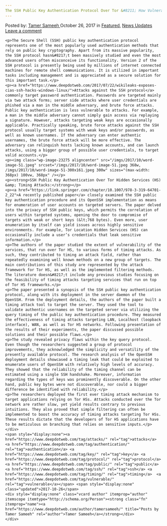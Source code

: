```yaml
---
The SSH Public Key Authentication Protocol Over Tor &#8211; How Vulnerable It Is to Timing Attacks?
---
```

<article class="post-listing post-23272 post type-post status-publish format-standard has-post-thumbnail hentry 
 tag-attacks tag-authentication tag-key tag-protocol tag-public tag-ssh tag-timing  tag-vulnerable">
    <div class="post-inner">
        <span>Posted by: <a href="https://www.deepdotweb.com/author/tamersameeh/" title="">Tamer Sameeh </a></span>
    <span>October 26, 2017</span>
    <span>in <a href="https://www.deepdotweb.com/category/deepdot-news/" rel="category tag">Featured</a>, <a href="https://www.deepdotweb.com/category/news-updates/" rel="category tag">News Updates</a></span>
    <span><a href="https://www.deepdotweb.com/2017/10/26/ssh-public-key-authentication-protocol-tor-vulnerable-timing-attacks/#respond">Leave a comment</a></span>
    </p>
    <div class="clear"></div>
    
    <p>The Secure Shell (SSH) public key authentication protocol represents one of the most popularly used authentication methods that rely on public key cryptography. Apart from its massive popularity, the SSH protocol hasn&#8217;t been massively studied and even the most advanced users often misconceive its functionality. Version 2 of the SSH protocol is presently being used by millions of internet connected machines for remote shell communications. It is utilized in important tasks including management and is appreciated as a secure solution for this important task.</p>
    <p><a href="https://www.deepdotweb.com/2017/07/22/wikileaks-exposes-cias-ssh-hacks-windows-linux/">Attacks against the SSH protocol</a> commonly target password authentication. Passwords are targeted mainly via two attack forms; server side attacks where user credentials are phished via a man in the middle adversary, and brute force attacks. Public key authentication is less vulnerable to attacks. For example, a man in the middle adversary cannot simply gain access via replaying a signature. However, attacks targeting weak keys are occasionally applicable. Practically speaking, brute force attacks against the SSH protocol usually target systems with weak keys and/or passwords, as well as known usernames. If the adversary can enter authentic usernames, the brute force attack will be more effective. The adversary can relinquish hosts lacking known accounts, and can launch attacks, using a bigger group of possible user credentials, to target valid accounts.</p>
    <p><img class="wp-image-23275 aligncenter" src="/imgs/2017/10/word-image-51.jpeg" srcset="/imgs/2017/10/word-image-51.jpeg 368w, /imgs/2017/10/word-image-51-300x161.jpeg 300w" sizes="(max-width: 368px) 100vw, 368px" /></p>
    <p><strong>SSH Public Key Authentication Over Tor Hidden Services (HS) &amp; Timing Attacks:</strong></p>
    <p><a href="https://link.springer.com/chapter/10.1007/978-3-319-64701-2_22">A recently published paper</a> closely examined the SSH public key authentication procedure and its OpenSSH implementation as means for enumeration of user accounts on targeted servers. The paper delved into the privacy of SSH public keys, which permits the correlation of users within targeted systems, opening the door to compromise of targets with weak or short keys (&lt;768 bytes). Even more, user enumeration by itself can yield issues across highly sensitive environments. For example, Tor Location Hidden Services (HS) can occasionally include a user’s credentials that leak sensitive information.</p>
    <p>The authors of the paper studied the extent of vulnerability of the services, that run over Tor HS, to various forms of timing attacks. As such, they contributed to timing an attack field, rather than repeatedly examining well known methods on a new group of targets. The main contributions of this study are represented by the attack framework for Tor HS, as well as the implemented filtering methods. The literature doesn&#8217;t include any previous studies focusing on the feasibility of timing attacks targeting services that run on top of Tor HS frameworks.</p>
    <p>The paper presented a synopsis of the SSH public key authentication protocol, along with its deployment in the server daemon of the OpenSSH. From the deployment details, the authors of the paper built a timing attack tool to target the server. They used the tool to validate authentic usernames on the targeted server via utilizing the query timing of the public key authentication procedure. They measured the effectiveness of timing attacks targeting LAN, Localhost (loopback interface), WAN, as well as Tor HS networks. Following presentation of the results of their experiments, the paper discussed possible solutions and their possible flaws.</p>
    <p>The study revealed privacy flaws within the key query protocol. Even though the researchers suggested a group of protocol improvements, they acknowledged the simplicity and versatility of the presently available protocol. The research analysis of the OpenSSH deployment details showcased a timing leak that could be exploited to enumerate users of OpenSSH with relatively high levels of accuracy. They showed that the reliability of the timing channel can be estimated using a single SSH handshake. Moreover, information regarding the types of keys was prominently discoverable. On the other hand, public key bytes were not discoverable, nor could a bigger difference be identified with reliability.</p>
    <p>The researchers deployed the first ever timing attack mechanism to target applications relying on Tor HSs. Attacks conducted over the Tor network are rather slow, yet yield results contrary to previous intuitions. They also proved that simple filtering can often be implemented to boost the accuracy of timing attacks targeting Tor HSs. These results dictate that the developers of Tor HS applications have to be meticulous on branching that relies on sensitive inputs.</p>
    </div>
    <span style="display:none"><a href="https://www.deepdotweb.com/tag/attacks/" rel="tag">attacks</a> <a href="https://www.deepdotweb.com/tag/authentication/" rel="tag">authentication</a> <a href="https://www.deepdotweb.com/tag/key/" rel="tag">key</a> <a href="https://www.deepdotweb.com/tag/protocol/" rel="tag">protocol</a> <a href="https://www.deepdotweb.com/tag/public/" rel="tag">public</a> <a href="https://www.deepdotweb.com/tag/ssh/" rel="tag">ssh</a> <a href="https://www.deepdotweb.com/tag/timing/" rel="tag">timing</a>  <a href="https://www.deepdotweb.com/tag/vulnerable/" rel="tag">vulnerable</a></span> <span style="display:none" class="updated">2017-10-26</span>
    <div style="display:none" class="vcard author" itemprop="author" itemscope itemtype="http://schema.org/Person"><strong class="fn" itemprop="name"><a href="https://www.deepdotweb.com/author/tamersameeh/" title="Posts by Tamer Sameeh" rel="author">Tamer Sameeh</a></strong></div>
    </div>
</article>

